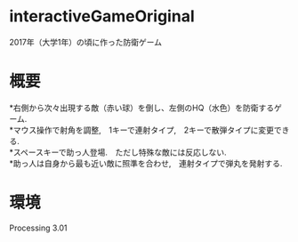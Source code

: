 # interactiveGameOriginal
2017年（大学1年）の頃に作った防衛ゲーム

# 概要
*右側から次々出現する敵（赤い球）を倒し、左側のHQ（水色）を防衛するゲーム.  
*マウス操作で射角を調整,　1キーで連射タイプ,　2キーで散弾タイプに変更できる.  
*スペースキーで助っ人登場.　ただし特殊な敵には反応しない.  
*助っ人は自身から最も近い敵に照準を合わせ,　連射タイプで弾丸を発射する.

# 環境
Processing 3.01

